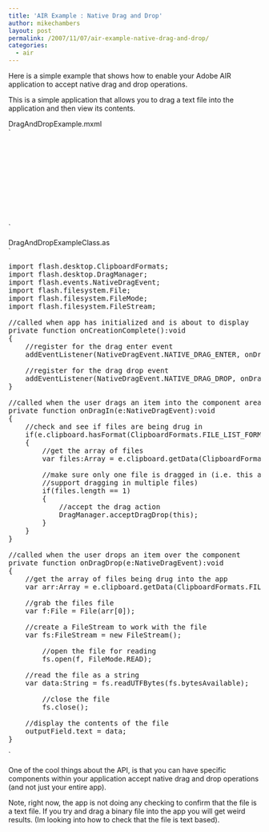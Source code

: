 ```yaml
---
title: 'AIR Example : Native Drag and Drop'
author: mikechambers
layout: post
permalink: /2007/11/07/air-example-native-drag-and-drop/
categories:
  - air
---
```



Here is a simple example that shows how to enable your Adobe AIR application to accept native drag and drop operations.

This is a simple application that allows you to drag a text file into the application and then view its contents.  
<!--more-->

  
DragAndDropExample.mxml  
`
<pre><?xml version="1.0" encoding="utf-8"?>
<mx:WindowedApplication 
	creationComplete="onCreationComplete()"
	xmlns:mx="http://www.adobe.com/2006/mxml" layout="absolute">

	<mx:Script source="DragAndDropExampleClass.as" />

	<mx:TextArea top="10" right="10" bottom="10" left="251"
			id="outputField" />
	<mx:Text text="Drag a Text File into the Application" 
			width="233" height="148" top="11" left="10"/>
	
</mx:WindowedApplication>
</pre>
<p>`

DragAndDropExampleClass.as  
`
<pre>
import flash.desktop.ClipboardFormats;
import flash.desktop.DragManager;
import flash.events.NativeDragEvent;
import flash.filesystem.File;
import flash.filesystem.FileMode;
import flash.filesystem.FileStream;

//called when app has initialized and is about to display
private function onCreationComplete():void
{
	//register for the drag enter event
	addEventListener(NativeDragEvent.NATIVE_DRAG_ENTER, onDragIn);
	
	//register for the drag drop event
	addEventListener(NativeDragEvent.NATIVE_DRAG_DROP, onDragDrop);
}

//called when the user drags an item into the component area
private function onDragIn(e:NativeDragEvent):void
{
	//check and see if files are being drug in
	if(e.clipboard.hasFormat(ClipboardFormats.FILE_LIST_FORMAT))
	{
		//get the array of files
		var files:Array = e.clipboard.getData(ClipboardFormats.FILE_LIST_FORMAT) as Array;
		
		//make sure only one file is dragged in (i.e. this app doesn't
		//support dragging in multiple files)
		if(files.length == 1)
		{
			//accept the drag action
			DragManager.acceptDragDrop(this);
		}
	}
}

//called when the user drops an item over the component
private function onDragDrop(e:NativeDragEvent):void
{
	//get the array of files being drug into the app
	var arr:Array = e.clipboard.getData(ClipboardFormats.FILE_LIST_FORMAT) as Array;
	
	//grab the files file
	var f:File = File(arr[0]);
	
	//create a FileStream to work with the file
	var fs:FileStream = new FileStream();
	
		//open the file for reading
		fs.open(f, FileMode.READ);
		
	//read the file as a string
	var data:String = fs.readUTFBytes(fs.bytesAvailable);
		
		//close the file
		fs.close();
	
	//display the contents of the file		
	outputField.text = data;
}
</pre>
<p>`

One of the cool things about the API, is that you can have specific components within your application accept native drag and drop operations (and not just your entire app).

Note, right now, the app is not doing any checking to confirm that the file is a text file. If you try and drag a binary file into the app you will get weird results. (Im looking into how to check that the file is text based).
